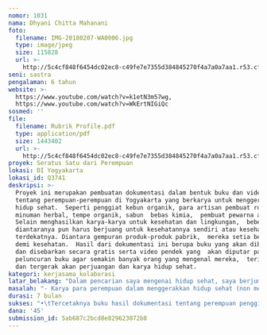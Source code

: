 ```yaml
---
nomor: 1031
nama: Dhyani Chitta Mahanani
foto:
  filename: IMG-20180207-WA0006.jpg
  type: image/jpeg
  size: 115828
  url: >-
    http://5c4cf848f6454dc02ec8-c49fe7e7355d384845270f4a7a0a7aa1.r53.cf2.rackcdn.com/e29a2aed-4975-4a95-9861-7638124c65ec/IMG-20180207-WA0006.jpg
seni: sastra
pengalaman: 6 tahun
website: >-
  https://www.youtube.com/watch?v=k1etN3m57wg,
  https://www.youtube.com/watch?v=WkErtNIGiQc
sosmed: ''
file:
  filename: Rubrik Profile.pdf
  type: application/pdf
  size: 1443402
  url: >-
    http://5c4cf848f6454dc02ec8-c49fe7e7355d384845270f4a7a0a7aa1.r53.cf2.rackcdn.com/fc00ae03-bb50-4b8f-80d2-57b9429a6f17/Rubrik%20Profile.pdf
proyek: Seratus Satu dari Perempuan
lokasi: DI Yogyakarta
lokasi_id: Q3741
deskripsi: >-
  Proyek ini merupakan pembuatan dokumentasi dalam bentuk buku dan video pendek
  tentang perempuan-perempuan di Yogyakarta yang berkarya untuk menggerakkan
  hidup sehat.  Seperti penggiat kebun organik, para artisan pembuat roti sehat,
  minuman herbal, tempe organik, sabun  bebas kimia,  pembuat pewarna alami.
  Selain menghasilkan karya-karya untuk kesehatan dan lingkungan,  beberapa
  diantaranya pun harus berjuang untuk kesehatannya sendiri atau kesehatan orang
  terdekatnya. Diantara gempuran produk-produk pabrik,  mereka setia berkarya
  demi kesehatan.  Hasil dari dokumentasi ini berupa buku yang akan dibagikan
  dan disebarkan secara gratis serta video pendek yang  akan diputar pada saat
  peluncuran buku agar semakin banyak orang yang mengenal mereka,  terinspirasi
  dan tergerak akan perjuangan dan karya hidup sehat. 
kategori: kerjasama_kolaborasi
latar_belakang: "Dalam pencarian saya mengenai hidup sehat, saya berjumpa dengan perempuan-perempuan yang ternyata berjuang untuk kesehatannya dan orang terdekatnya, lalu berkarya demi kesehatan. Mereka menjadi artisan dan penggiat hidup sehat.  \r\nDi tengah semakin maraknya kampanye hidup sehat, gaya hidup ini kadang  masih tampak eksklusif. Sayur, buah dan produk organik bukanlah barang yang mudah dijumpai di pasaran. Roti dengan ragi alami maupun makanan dan minuman berbahan alami tak banyak dijumpai. \r\nSudah sebaiknya para perempuan penggiat hidup sehat beserta karyanya ini semakin dikenal sehingga semakin banyak yang tertular dan terinspirasi dengan semangat, ide serta  karya mereka dan hidup sehat bisa lebih membumi. \r\n"
masalah: "- Karya para perempuan dalam menggerakkan hidup sehat (non medis)\r\n- Perjuangan perempuan dalam menjaga kesehatannya  serta bagaimana menularkan  kepedulian kepada orang lain\r\n- Sulitnya bahan-bahan atau produk alami di pasaran \r\n- Perjuangan perempuan dalam mempertahankan dan memproduksi produk alami dan   kearifan lokal\r\n"
durasi: 7 bulan
sukses: "•\tTercetaknya buku hasil dokumentasi tentang perempuan penggiat hidup sehat.\r\n•\tTersebarnya buku ini secara gratis \r\n•\tTersebarnya  informasi mengenai para penggiat hidup sehat \r\n•\tDiproduksi dan diputarnya video singkat tentang mereka dan menjadi bahan diskusi\r\n"
dana: '45'
submission_id: 5ab687c2bcd8e829623072b8
---
```


